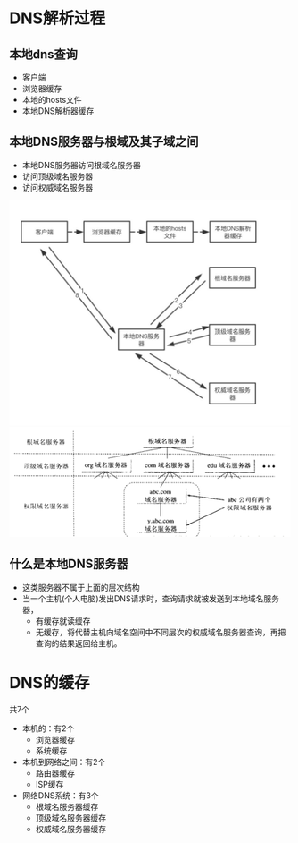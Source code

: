 # DNS解析过程
## 本地dns查询
- 客户端
- 浏览器缓存
- 本地的hosts文件
- 本地DNS解析器缓存 
	
## 本地DNS服务器与根域及其子域之间
- 本地DNS服务器访问根域名服务器
- 访问顶级域名服务器
- 访问权威域名服务器

<img src='./img/dns.jpeg' /> 
<img src='./img/dns域名层次.png' />

## 什么是本地DNS服务器
- 这类服务器不属于上面的层次结构
- 当一个主机(个人电脑)发出DNS请求时，查询请求就被发送到本地域名服务器，
	- 有缓存就读缓存
	- 无缓存，将代替主机向域名空间中不同层次的权威域名服务器查询，再把查询的结果返回给主机。

# DNS的缓存
共7个

- 本机的：有2个
	- 浏览器缓存 
	- 系统缓存
- 本机到网络之间：有2个
	- 路由器缓存
	- ISP缓存
- 网络DNS系统：有3个
	- 根域名服务器缓存
	- 顶级域名服务器缓存
	- 权威域名服务器缓存